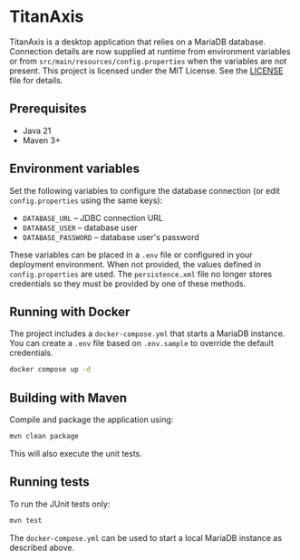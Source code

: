 # TitanAxis

TitanAxis is a desktop application that relies on a MariaDB database. Connection details are now supplied at runtime from environment variables or from `src/main/resources/config.properties` when the variables are not present.
This project is licensed under the MIT License. See the [LICENSE](LICENSE) file for details.

## Prerequisites

- Java 21
- Maven 3+


## Environment variables

Set the following variables to configure the database connection (or edit `config.properties` using the same keys):

- `DATABASE_URL` – JDBC connection URL
- `DATABASE_USER` – database user
- `DATABASE_PASSWORD` – database user's password

These variables can be placed in a `.env` file or configured in your deployment environment. When not provided, the values defined in `config.properties` are used. The `persistence.xml` file no longer stores credentials so they must be provided by one of these methods.

## Running with Docker

The project includes a `docker-compose.yml` that starts a MariaDB instance. You can create a `.env` file based on `.env.sample` to override the default credentials.

```bash
docker compose up -d
```
## Building with Maven

Compile and package the application using:

```bash
mvn clean package
```

This will also execute the unit tests.

## Running tests

To run the JUnit tests only:

```bash
mvn test
```

The `docker-compose.yml` can be used to start a local MariaDB instance as described above.

